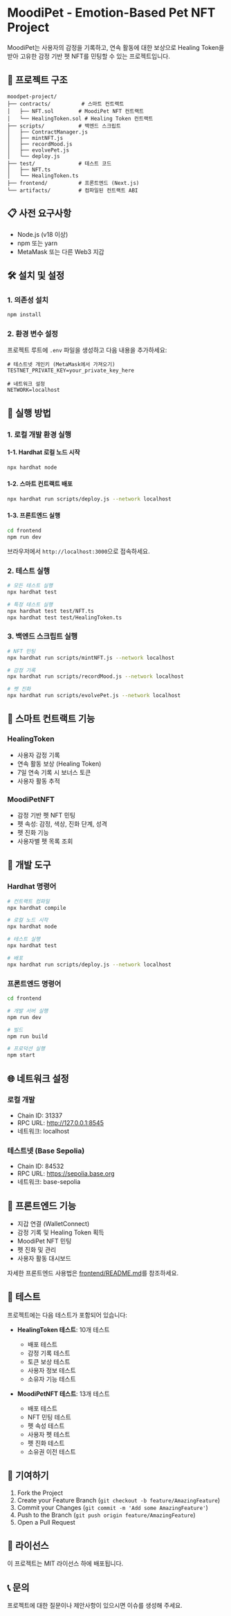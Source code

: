 # MoodiPet - Emotion-Based Pet NFT Project

MoodiPet는 사용자의 감정을 기록하고, 연속 활동에 대한 보상으로 Healing Token을 받아 고유한 감정 기반 펫 NFT를 민팅할 수 있는 프로젝트입니다.

## 🚀 프로젝트 구조

```
moodpet-project/
├── contracts/          # 스마트 컨트랙트
│   ├── NFT.sol        # MoodiPet NFT 컨트랙트
│   └── HealingToken.sol # Healing Token 컨트랙트
├── scripts/           # 백엔드 스크립트
│   ├── ContractManager.js
│   ├── mintNFT.js
│   ├── recordMood.js
│   ├── evolvePet.js
│   └── deploy.js
├── test/              # 테스트 코드
│   ├── NFT.ts
│   └── HealingToken.ts
├── frontend/          # 프론트엔드 (Next.js)
└── artifacts/         # 컴파일된 컨트랙트 ABI
```

## 📋 사전 요구사항

- Node.js (v18 이상)
- npm 또는 yarn
- MetaMask 또는 다른 Web3 지갑

## 🛠️ 설치 및 설정

### 1. 의존성 설치

```bash
npm install
```

### 2. 환경 변수 설정

프로젝트 루트에 `.env` 파일을 생성하고 다음 내용을 추가하세요:

```env
# 테스트넷 개인키 (MetaMask에서 가져오기)
TESTNET_PRIVATE_KEY=your_private_key_here

# 네트워크 설정
NETWORK=localhost
```

## 🚀 실행 방법

### 1. 로컬 개발 환경 실행

#### 1-1. Hardhat 로컬 노드 시작
```bash
npx hardhat node
```

#### 1-2. 스마트 컨트랙트 배포
```bash
npx hardhat run scripts/deploy.js --network localhost
```

#### 1-3. 프론트엔드 실행
```bash
cd frontend
npm run dev
```

브라우저에서 `http://localhost:3000`으로 접속하세요.

### 2. 테스트 실행

```bash
# 모든 테스트 실행
npx hardhat test

# 특정 테스트 실행
npx hardhat test test/NFT.ts
npx hardhat test test/HealingToken.ts
```

### 3. 백엔드 스크립트 실행

```bash
# NFT 민팅
npx hardhat run scripts/mintNFT.js --network localhost

# 감정 기록
npx hardhat run scripts/recordMood.js --network localhost

# 펫 진화
npx hardhat run scripts/evolvePet.js --network localhost
```

## 📝 스마트 컨트랙트 기능

### HealingToken
- 사용자 감정 기록
- 연속 활동 보상 (Healing Token)
- 7일 연속 기록 시 보너스 토큰
- 사용자 활동 추적

### MoodiPetNFT
- 감정 기반 펫 NFT 민팅
- 펫 속성: 감정, 색상, 진화 단계, 성격
- 펫 진화 기능
- 사용자별 펫 목록 조회

## 🔧 개발 도구

### Hardhat 명령어
```bash
# 컨트랙트 컴파일
npx hardhat compile

# 로컬 노드 시작
npx hardhat node

# 테스트 실행
npx hardhat test

# 배포
npx hardhat run scripts/deploy.js --network localhost
```

### 프론트엔드 명령어
```bash
cd frontend

# 개발 서버 실행
npm run dev

# 빌드
npm run build

# 프로덕션 실행
npm start
```

## 🌐 네트워크 설정

### 로컬 개발
- Chain ID: 31337
- RPC URL: http://127.0.0.1:8545
- 네트워크: localhost

### 테스트넷 (Base Sepolia)
- Chain ID: 84532
- RPC URL: https://sepolia.base.org
- 네트워크: base-sepolia

## 📱 프론트엔드 기능

- 지갑 연결 (WalletConnect)
- 감정 기록 및 Healing Token 획득
- MoodiPet NFT 민팅
- 펫 진화 및 관리
- 사용자 활동 대시보드

자세한 프론트엔드 사용법은 [frontend/README.md](./frontend/README.md)를 참조하세요.

## 🧪 테스트

프로젝트에는 다음 테스트가 포함되어 있습니다:

- **HealingToken 테스트**: 10개 테스트
  - 배포 테스트
  - 감정 기록 테스트
  - 토큰 보상 테스트
  - 사용자 정보 테스트
  - 소유자 기능 테스트

- **MoodiPetNFT 테스트**: 13개 테스트
  - 배포 테스트
  - NFT 민팅 테스트
  - 펫 속성 테스트
  - 사용자 펫 테스트
  - 펫 진화 테스트
  - 소유권 이전 테스트

## 🤝 기여하기

1. Fork the Project
2. Create your Feature Branch (`git checkout -b feature/AmazingFeature`)
3. Commit your Changes (`git commit -m 'Add some AmazingFeature'`)
4. Push to the Branch (`git push origin feature/AmazingFeature`)
5. Open a Pull Request

## 📄 라이선스

이 프로젝트는 MIT 라이선스 하에 배포됩니다.

## 📞 문의

프로젝트에 대한 질문이나 제안사항이 있으시면 이슈를 생성해 주세요.
